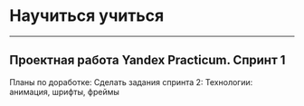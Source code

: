 # Научиться учиться
------
Проектная работа Yandex Practicum. 
Спринт 1
------
Планы по доработке:
Сделать задания спринта 2: 
Технологии: анимация, шрифты, фреймы

